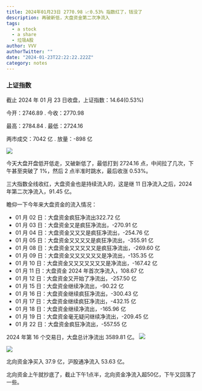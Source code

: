 ```yaml
---
title: 2024年01月23日 2770.98 📈0.53% 指数红了，钱没了
description: 再破新低，大盘资金第二次净流入
tags:
  - a stock
  - a share
  - 垃圾A股
author: VVV
authorTwitter: ""
date: "2024-01-23T22:22:22.222Z"
category: notes
---
```


### 上证指数

截止 2024 年 01 月 23 日收盘，上证指数：<span class="font-semibold text-r-5">14.64(0.53%)</span>

今开：<span class="font-semibold text-g-6">2746.89</span> . 今收：<span class="font-semibold text-r-5">2770.98</span>

最高：<span class="font-semibold text-r-5">2784.84</span> . 最低：<span class="font-semibold text-g-6">2724.16</span>

两市成交：<span class="font-semibold">7042 亿</span> . 放量：<span class="font-semibold text-g-6">-898 亿</span>

<img src="/images/uploads/2024-01/20240123-zs-sh.png">

今天大盘开盘低开低走，又破新低了，最低打到 2724.16 点，中间拉了几次，下午甚至突破了 1%，然后 2 点半准时跳水，最后收涨 0.53%。

三大指数全线收红，大盘资金也是持续流入的，这是继 11 日净流入之后，2024 年第二次净流入，<span class="font-semibold text-r-6">91.45 亿</span>。

瞻仰一下今年来大盘资金的流入情况：

- 01 月 02 日：大盘资金疯狂净流出<span class="font-semibold text-g-7">322.72 亿</span>
- 01 月 03 日：大盘资金又是疯狂净流出，<span class="font-semibold text-g-7">-270.91 亿</span>
- 01 月 04 日：大盘资金又又又是疯狂净流出，<span class="font-semibold text-g-7">-254.76 亿</span>
- 01 月 05 日：大盘资金又又又又是疯狂净流出，<span class="font-semibold text-g-7">-355.91 亿</span>
- 01 月 08 日：大盘资金又又又又又是疯狂净流出，<span class="font-semibold text-g-7">-269.60 亿</span>
- 01 月 09 日：大盘资金又又又又又又是净流出，<span class="font-semibold text-g-7">-135.35 亿</span>
- 01 月 10 日：大盘资金又又又又又又又是净流出，<span class="font-semibold text-g-7">-167.42 亿</span>
- 01 月 11 日：大盘资金 2024 年首次净流入，<span class="font-semibold text-r-6">108.67 亿</span>
- 01 月 12 日：大盘资金又开始了净流出，<span class="font-semibold text-g-6">-257.50 亿</span>
- 01 月 15 日：大盘资金继续净流出，<span class="font-semibold text-g-6">-90.22 亿</span>
- 01 月 16 日：大盘资金继续疯狂净流出，<span class="font-semibold text-g-6">-300.43 亿</span>
- 01 月 17 日：大盘资金继续疯狂净流出，<span class="font-semibold text-g-8">-432.15 亿</span>
- 01 月 18 日：大盘资金继续净流出，<span class="font-semibold text-g-6">-165.96 亿</span>
- 01 月 19 日：大盘资金毫无疑问继续净流出，<span class="font-semibold text-g-7">-209.45 亿</span>
- 01 月 22 日：大盘资金疯狂净流出，<span class="font-semibold text-g-8">-557.55 亿</span>

2024 年第 16 个交易日，大盘总计净流出 <span class="font-semibold text-g-8">3589.81 亿</span>。
<img src="/images/uploads/2024-01/20240123-zs-bs.png">

  <img src="/images/uploads/2024-01/20240123-zs-global.png">

北向资金净买入 <span class="font-semibold text-r-5">37.9 亿</span>，沪股通净流入 <span class="font-semibold text-r-5">53.63 亿</span>。

北向资金上午就抄底了，截止下午1点半，北向资金净流入超50亿，下午又回落了一些。

